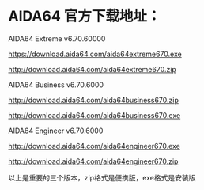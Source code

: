 
# AIDA64 官方下载地址：


AIDA64 Extreme v6.70.60000

https://download.aida64.com/aida64extreme670.exe

http://download.aida64.com/aida64extreme670.zip

AIDA64 Business v6.70.6000

http://download.aida64.com/aida64business670.zip

http://download.aida64.com/aida64business670.exe

AIDA64 Engineer v6.70.6000

http://download.aida64.com/aida64engineer670.exe

http://download.aida64.com/aida64engineer670.zip

以上是重要的三个版本，zip格式是便携版，exe格式是安装版
